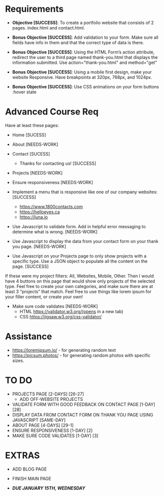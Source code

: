 # Requirements

-   **Objective [SUCCESS]**: To create a portfolio website that consists of 2 pages. index.html and contact.html.

-   **Bonus Objective [SUCCESS]**: Add validation to your form. Make sure all fields have info in them and that the correct type of data is there.

-   **Bonus Objective [SUCCESS]**: Using the HTML Form’s action attribute, redirect the user to a third page named thank-you.html that displays the information submitted. Use action="thank-you.html" and method="get"

-   **Bonus Objective [SUCCESS]**: Using a mobile first design, make your website Responsive. Have breakpoints at 320px, 768px, and 1024px.

-   **Bonus Objective [SUCCESS]**: Use CSS animations on your form buttons :hover state

# Advanced Course Req

Have at least these pages:

- Home [SUCESS]
- About [NEEDS-WORK]
- Contact [SUCESS]
  - Thanks for contacting us! [SUCCESS]
- Projects [NEEDS-WORK]

- Ensure responsiveness [NEEDS-WORK]

- Implement a menu that is responsive like one of our company websites: [SUCCESS]
  - https://www.1800contacts.com
  - https://helloeyes.ca  
  - https://luna.io 


- Use Javascript to validate form. Add in helpful error messaging to determine what is wrong. [NEEDS-WORK]
- Use Javascript to display the data from your contact form on your thank you page.  [NEEDS-WORK]
- Use Javascript on your Projects page to only show projects with a specific type. Use a JSON object to populate all the content on the page. [SUCCESS]

If these were my project filters: All, Websites, Mobile, Other. Then I would have 4 buttons on this page that would show only projects of the selected type. Feel free to create your own categories, and make sure there are at least 3 “projects” that match. Feel free to use things like lorem ipsum for your filler content, or create your own!

- Make sure code validates [NEEDS-WORK]
  - HTML https://validator.w3.org/(opens in a new tab)
  - CSS  https://jigsaw.w3.org/css-validator/

# Assistance

- https://loremipsum.io/ - for generating random text
- https://picsum.photos/ - for generating random photos with specific sizes.

# TO DO

- PROJECTS PAGE [2-DAYS] [26-27]
  - ADD OFF-WEBSITE PROJECTS
- VALIDATE FORM WITH GOOD FEEDBACK ON CONTACT PAGE [1-DAY] [28]
- DISPLAY DATA FROM CONTACT FORM ON THANK YOU PAGE USING JAVASCRIPT [SAME-DAY]
- ABOUT PAGE [4-DAYS] [29-1]
- ENSURE RESPONSIVENESS [1-DAY] [2]
- MAKE SURE CODE VALIDATES [1-DAY] [3]

# EXTRAS

- ADD BLOG PAGE
- FINISH MAIN PAGE

- ***DUE JANUARY 15TH, WEDNESDAY***

